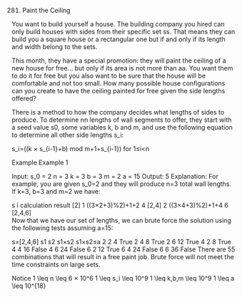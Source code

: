 281. Paint the Ceiling

You want to build yourself a house. The building company you hired can only build houses with sides from their specific set ss. That means they can build you a square house or a rectangular one but if and only if its length and width belong to the sets.

This month, they have a special promotion: they will paint the ceiling of a new house for free... but only if its area is not more than aa. You want them to do it for free but you also want to be sure that the house will be comfortable and not too small. How many possible house configurations can you create to have the ceiling painted for free given the side lengths offered?

There is a method to how the company decides what lengths of sides to produce. To determine nn lengths of wall segments to offer, they start with a seed value s​0, some variables k, b and m, and use the following equation to determine all other side lengths s_i:

s_i=((k × s_{i-1}+b) mod m+1+s_{i-1}) for 1≤i<n

Example
Example 1

Input:
s_0 = 2
n = 3
k = 3
b = 3
m = 2
a = 15
Output: 5
Explanation:
For example, you are given s_0=2 and they will produce n=3 total wall lengths. If k=3, b=3 and m=2 we have:

s	    i	 calculation	                result
[2]	    1	 ((3×2+3)%2)+1+2	             4
[2,4]	2	 ((3×4+3)%2)+1+4	             6
[2,4,6]			
Now that we have our set of lengths, we can brute force the solution using the following tests assuming a=15:

s=[2,4,6]
​​s1  s2 s1×s2 s1×s2≤a
2	2	4	True
2	4	8	True
2	6	12	True
4	2	8	True
4	4	16	False
4	6	24	False
6	2	12	True
6	4	24	False
6	6	36	False
There are 55 combinations that will result in a free paint job. Brute force will not meet the time constraints on large sets.

Notice
1 \leq n \leq 6 × 10^6​​ 
1 \leq s_i \leq 10^9​​ 
1 \leq k,b,m \leq 10^9​​ 
1 \leq a \leq 10^{18}
​​ 
